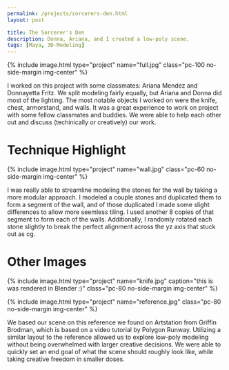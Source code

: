 ```yaml
---
permalink: /projects/sorcerers-den.html
layout: post

title: The Sorcerer's Den
description: Donna, Ariana, and I created a low-poly scene.
tags: [Maya, 3D-Modeling]
---
```


{% include image.html type="project" name="full.jpg" class="pc-100 no-side-margin img-center" %}

I worked on this project with some classmates: Ariana Mendez and Donnayetta Fritz. We split modeling fairly equally, but Ariana and Donna did most of the lighting. The most notable objects I worked on were the knife, chest, armorstand, and walls. It was a great experience to work on project with some fellow classmates and buddies. We were able to help each other out and discuss (techinically or creatively) our work.

# Technique Highlight

{% include image.html type="project" name="wall.jpg" class="pc-60 no-side-margin img-center" %}

I was really able to streamline modeling the stones for the wall by taking a more modular approach. I modeled a couple stones and duplicated them to form a segment of the wall, and of those duplicated I made some slight differences to allow more seemless tiling. I used another 8 copies of that segment to form each of the walls. Additionally, I randomly rotated each stone slightly to break the perfect alignment across the yz axis that stuck out as cg.

# Other Images

{% include image.html type="project" name="knife.jpg" caption="this is was rendered in Blender :)" class="pc-80 no-side-margin img-center" %}

{% include image.html type="project" name="reference.jpg" class="pc-80 no-side-margin img-center" %}

We based our scene on this reference we found on Artstation from Griffin Brodman, which is based on a video tutorial by Polygon Runway. Utilizing a similar layout to the reference allowed us to explore low-poly modeling without being overwhelmed with larger creative decisions. We were able to quickly set an end goal of what the scene should roughly look like, while taking creative freedom in smaller doses.